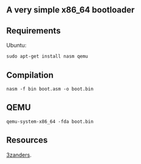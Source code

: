 ## A very simple x86_64 bootloader 

## Requirements
Ubuntu:
```
sudo apt-get install nasm qemu
```

## Compilation
```
nasm -f bin boot.asm -o boot.bin
```
## QEMU
```
qemu-system-x86_64 -fda boot.bin
```

## Resources
[3zanders](http://3zanders.co.uk/2017/10/13/writing-a-bootloader/).

